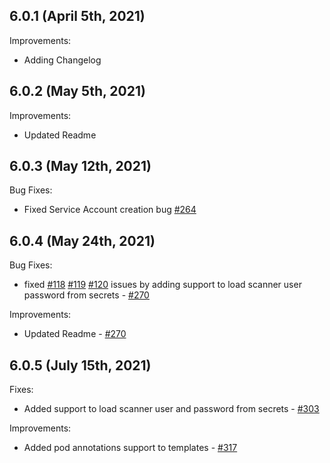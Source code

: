 ## 6.0.1 (April 5th, 2021)

Improvements:
* Adding Changelog

## 6.0.2 (May 5th, 2021)

Improvements:
* Updated Readme

## 6.0.3 (May 12th, 2021)

Bug Fixes:
* Fixed Service Account creation bug [#264](https://github.com/aquasecurity/aqua-helm/pull/264)

## 6.0.4 (May 24th, 2021)

Bug Fixes:
* fixed [#118](https://github.com/aquasecurity/aqua-helm/issues/118) [#119](https://github.com/aquasecurity/aqua-helm/issues/119) [#120](https://github.com/aquasecurity/aqua-helm/issues/120) issues by adding support to load scanner user password from secrets - [#270](https://github.com/aquasecurity/aqua-helm/pull/271)

Improvements:
* Updated Readme - [#270](https://github.com/aquasecurity/aqua-helm/pull/271)

## 6.0.5 (July 15th, 2021)

Fixes:
* Added support to load scanner user and password from secrets - [#303](https://github.com/aquasecurity/aqua-helm/pull/303)

Improvements:
* Added pod annotations support to templates - [#317](https://github.com/aquasecurity/aqua-helm/pull/317)
